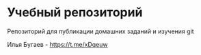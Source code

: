 # Учебный репозиторий

Репозиторий для публикации домашних заданий и изучения git

Илья Бугаев - https://t.me/xDqeuw